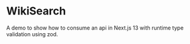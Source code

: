 # WikiSearch

A demo to show how to consume an api in Next.js 13 with runtime type validation using zod.
